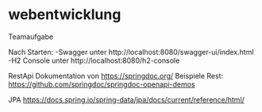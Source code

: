 # webentwicklung
 Teamaufgabe

Nach Starten: 
	-Swagger unter http://localhost:8080/swagger-ui/index.html
	-H2 Console unter http://localhost:8080/h2-console


RestApi Dokumentation von https://springdoc.org/
Beispiele Rest: https://github.com/springdoc/springdoc-openapi-demos

JPA https://docs.spring.io/spring-data/jpa/docs/current/reference/html/